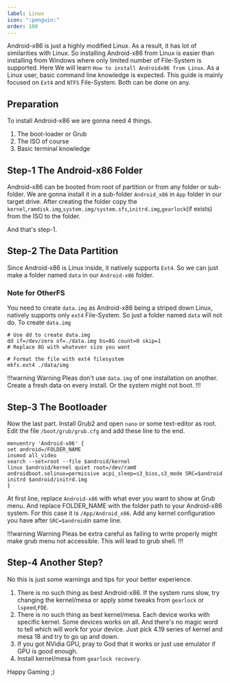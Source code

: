 ```yaml
---
label: Linux
icon: ":penguin:"
order: 100
---
```


Android-x86 is just a highly modified Linux. As a result, it has lot of similarities with Linux. So installing Android-x86  from Linux is easier than installing from Windows where only limited number of File-System is supported. Here We will learn `How to install Androidx86 from Linux`. As a Linux user, basic command line knowledge is expected. This guide is mainly focused on `Ext4` and `NTFS` File-System. Both can be done on any.

## Preparation

To install Android-x86 we are gonna need 4 things.

1. The boot-loader or Grub
2. The ISO of course
3. Basic terminal knowledge

## Step-1 The Android-x86 Folder

Android-x86 can be booted from root of partition or from any folder or sub-folder. We are gonna install it in a sub-folder `Android_x86` in `App` folder in our target drive. After creating the folder copy the `kernel`,`ramdisk.img`,`system.img/system.sfs`,`initrd.img`,`gearlock`(if exists) from the ISO to the folder. 

And that's step-1.

## Step-2 The Data Partition

Since Android-x86 is Linux inside, it natively supports `Ext4`. So we can just make a folder named `data` in our `Android-x86` folder.

### Note for OtherFS

You need to create `data.img` as Android-x86 being a striped down Linux, natively supports only `ext4` File-System. So just a folder named `data` will not do. To create `data.img`

```
# Use dd to create data.img
dd if=/dev/zero of=./data.img bs=8G count=0 skip=1
# Replace 8G with whatever size you want

# Format the file with ext4 filesystem
mkfs.ext4 ./data/img
```

!!!warning Warning
Pleas don't use `data.img` of one installation on another. Create a fresh data on every install. Or the system might not boot.
!!!

## Step-3 The Bootloader

Now the last part. Install Grub2 and open `nano` or some text-editor as root. Edit the file `/boot/grub/grub.cfg` and add these line to the end.

```
menuentry 'Android-x86' {
set android=/FOLDER_NAME
insmod all_video 
search --set=root --file $android/kernel 
linux $android/kernel quiet root=/dev/ram0 androidboot.selinux=permissive acpi_sleep=s3_bios,s3_mode SRC=$android
initrd $android/initrd.img
}
```

At first line, replace `Android-x86` with what ever you want to show at Grub menu. And replace FOLDER_NAME with the folder path to your Android-x86 system. For this case it is `/App/Android_x86`. Add any kernel configuration you have after `SRC=$android`in same line. 

!!!warning Warning
Pleas be extra careful as failing to write properly might make grub menu not accessible. This will lead to grub shell.
!!!

## Step-4 Another Step?

No this is just some warnings and tips for your better experience.

1. There is no such thing as best Android-x86. If the system runs slow, try changing the kernel/mesa or apply some tweaks from `gearlock` or `lspeed`,`FDE`.
2. There is no such thing as best kernel/mesa. Each device works with specific kernel. Some devices works on all. And there's no magic word to tell which will work for your device. Just pick 4.19 series of kernel and mesa 18 and try to go up and down.
3. If you got NVidia GPU, pray to God that it works or just use emulator if GPU is good enough.
4. Install kernel/mesa from `gearlock recovery`.



Happy Gaming ;)

